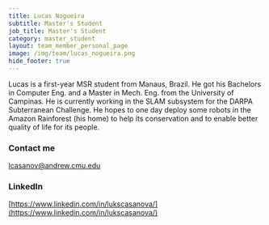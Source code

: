 ```yaml
---
title: Lucas Nogueira
subtitle: Master's Student
job_title: Master's Student
category: master_student
layout: team_member_personal_page
image: /img/team/lucas_nogueira.png
hide_footer: true
---
```


Lucas is a first-year MSR student from Manaus, Brazil. He got his Bachelors in Computer Eng. and a Master in Mech. Eng. from the University of Campinas. He is currently working in the SLAM subsystem for the DARPA Subterranean Challenge. He hopes to one day deploy some robots in the Amazon Rainforest (his home) to help its conservation and to enable better quality of life for its people.

### Contact me

lcasanov@andrew.cmu.edu

### LinkedIn

[https://www.linkedin.com/in/lukscasanova/](https://www.linkedin.com/in/lukscasanova/)